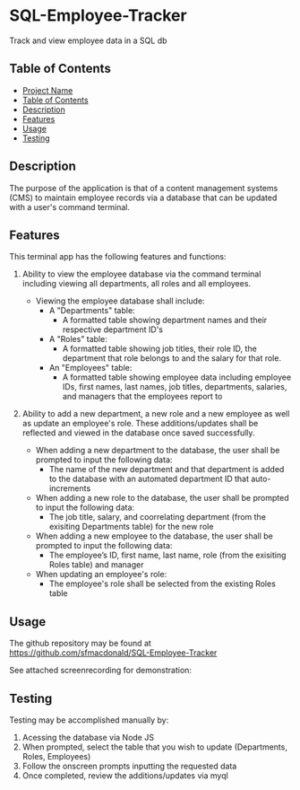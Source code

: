 # SQL-Employee-Tracker
Track and view employee data in a SQL db

## Table of Contents

- [Project Name](#sql-employee-tracker)
- [Table of Contents](#table-of-contents)
- [Description](#description)
- [Features](#features)
- [Usage](#usage)
- [Testing](#testing)

## Description

The purpose of the application is that of a content management systems (CMS) to maintain employee records via a database that can be updated with a user's command terminal.

## Features

This terminal app has the following features and functions:

1. Ability to view the employee database via the command terminal including viewing all departments, all roles and all employees.
    - Viewing the employee database shall include:
        - A "Departments" table:
            - A formatted table showing department names and their respective department ID's
        - A "Roles" table:
            - A formatted table showing job titles, their role ID, the department that role belongs to and the salary for that role.
        - An "Employees" table:
            - A formatted table showing employee data including employee IDs, first names, last names, job titles, departments, salaries, and managers that the employees report to

2. Ability to add a new department, a new role and a new employee as well as update an employee's role. These additions/updates shall be reflected and viewed in the database once saved successfully. 
    - When adding a new department to the database, the user shall be prompted to input the following data:
        -  The name of the new department and that department is added to the database with an automated department ID that auto-increments
    - When adding a new role to the database, the user shall be prompted to input the following data:
        - The job title, salary, and coorrelating department (from the exisiting Departments table) for the new role
    - When adding a new employee to the database, the user shall be prompted to input the following data:
        - The employee’s ID, first name, last name, role (from the exisiting Roles table) and manager
    - When updating an employee's role:
        - The employee's role shall be selected from the existing Roles table

## Usage

The github repository may be found at https://github.com/sfmacdonald/SQL-Employee-Tracker

See attached screenrecording for demonstration: 

## Testing

Testing may be accomplished manually by:

1. Acessing the database via Node JS
2. When prompted, select the table that you wish to update (Departments, Roles, Employees)
3. Follow the onscreen prompts inputting the requested data
4. Once completed, review the additions/updates via myql